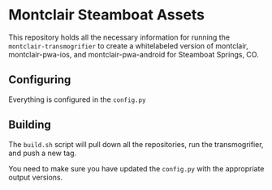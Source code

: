 # Montclair Steamboat Assets

This repository holds all the necessary information for running the
`montclair-transmogrifier` to create a whitelabeled version of
montclair, montclair-pwa-ios, and montclair-pwa-android for Steamboat
Springs, CO.

## Configuring

Everything is configured in the `config.py`

## Building

The `build.sh` script will pull down all the repositories, run the
transmogrifier, and push a new tag.

You need to make sure you have updated the `config.py` with the
appropriate output versions.
